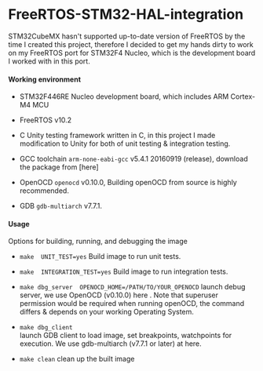 # FreeRTOS-STM32-HAL-integration

STM32CubeMX hasn't supported up-to-date version of FreeRTOS by the time I created this project, therefore I decided to get my hands dirty to work on my FreeRTOS port for STM32F4 Nucleo, which is the development board I worked with in this port.

#### Working environment
* STM32F446RE Nucleo development board, which includes ARM Cortex-M4 MCU

* FreeRTOS v10.2

* C Unity
  testing framework written in C, in this project I made modification to Unity for both of unit testing & integration testing.

* GCC toolchain
  `arm-none-eabi-gcc` v5.4.1 20160919 (release), download the package from [here]

* OpenOCD
  `openocd` v0.10.0, Building openOCD from source is highly recommended.

* GDB
  `gdb-multiarch` v7.7.1.



#### Usage

 Options for building, running, and debugging the image

 * `make  UNIT_TEST=yes`
   Build image to run unit tests.

 * `make  INTEGRATION_TEST=yes`
   Build image to run integration tests.

 * `make dbg_server  OPENOCD_HOME=/PATH/TO/YOUR_OPENOCD`
   launch debug server, we use OpenOCD (v0.10.0) here 
   . Note that superuser permission would be required 
   when running openOCD, the command differs & depends
   on your working Operating System. 

 * `make dbg_client`  
   launch GDB client to load image, set breakpoints, 
   watchpoints for execution. We use gdb-multiarch 
   (v7.7.1 or later) at here. 

 * `make clean`
   clean up the built image



